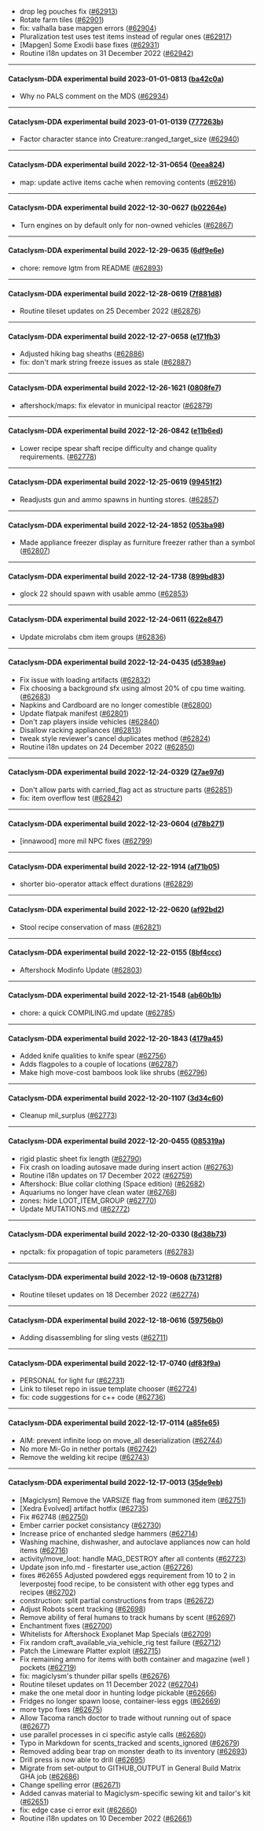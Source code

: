 * drop leg pouches fix ([#62913](https://github.com/CleverRaven/Cataclysm-DDA/pull/62913))
* Rotate farm tiles ([#62901](https://github.com/CleverRaven/Cataclysm-DDA/pull/62901))
* fix: valhalla base mapgen errors ([#62904](https://github.com/CleverRaven/Cataclysm-DDA/pull/62904))
* Pluralization test uses test items instead of regular ones ([#62917](https://github.com/CleverRaven/Cataclysm-DDA/pull/62917))
* [Mapgen] Some Exodii base fixes ([#62931](https://github.com/CleverRaven/Cataclysm-DDA/pull/62931))
* Routine i18n updates on 31 December 2022 ([#62942](https://github.com/CleverRaven/Cataclysm-DDA/pull/62942))

---

#### Cataclysm-DDA experimental build 2023-01-01-0813 ([ba42c0a](https://github.com/CleverRaven/Cataclysm-DDA/releases/tag/cdda-experimental-2023-01-01-0813))

* Why no PALS comment on the MDS ([#62934](https://github.com/CleverRaven/Cataclysm-DDA/pull/62934))

---

#### Cataclysm-DDA experimental build 2023-01-01-0139 ([777263b](https://github.com/CleverRaven/Cataclysm-DDA/releases/tag/cdda-experimental-2023-01-01-0139))

* Factor character stance into Creature::ranged_target_size ([#62940](https://github.com/CleverRaven/Cataclysm-DDA/pull/62940))

---

#### Cataclysm-DDA experimental build 2022-12-31-0654 ([0eea824](https://github.com/CleverRaven/Cataclysm-DDA/releases/tag/cdda-experimental-2022-12-31-0654))

* map:  update active items cache when removing contents ([#62916](https://github.com/CleverRaven/Cataclysm-DDA/pull/62916))

---

#### Cataclysm-DDA experimental build 2022-12-30-0627 ([b02264e](https://github.com/CleverRaven/Cataclysm-DDA/releases/tag/cdda-experimental-2022-12-30-0627))

* Turn engines on by default only for non-owned vehicles ([#62867](https://github.com/CleverRaven/Cataclysm-DDA/pull/62867))

---

#### Cataclysm-DDA experimental build 2022-12-29-0635 ([6df9e6e](https://github.com/CleverRaven/Cataclysm-DDA/releases/tag/cdda-experimental-2022-12-29-0635))

* chore: remove lgtm from README ([#62893](https://github.com/CleverRaven/Cataclysm-DDA/pull/62893))

---

#### Cataclysm-DDA experimental build 2022-12-28-0619 ([7f881d8](https://github.com/CleverRaven/Cataclysm-DDA/releases/tag/cdda-experimental-2022-12-28-0619))

* Routine tileset updates on 25 December 2022 ([#62876](https://github.com/CleverRaven/Cataclysm-DDA/pull/62876))

---

#### Cataclysm-DDA experimental build 2022-12-27-0658 ([e171fb3](https://github.com/CleverRaven/Cataclysm-DDA/releases/tag/cdda-experimental-2022-12-27-0658))

* Adjusted hiking bag sheaths ([#62886](https://github.com/CleverRaven/Cataclysm-DDA/pull/62886))
* fix: don't mark string freeze issues as stale ([#62887](https://github.com/CleverRaven/Cataclysm-DDA/pull/62887))

---

#### Cataclysm-DDA experimental build 2022-12-26-1621 ([0808fe7](https://github.com/CleverRaven/Cataclysm-DDA/releases/tag/cdda-experimental-2022-12-26-1621))

* aftershock/maps: fix elevator in municipal reactor ([#62879](https://github.com/CleverRaven/Cataclysm-DDA/pull/62879))

---

#### Cataclysm-DDA experimental build 2022-12-26-0842 ([e11b6ed](https://github.com/CleverRaven/Cataclysm-DDA/releases/tag/cdda-experimental-2022-12-26-0842))

* Lower recipe spear shaft recipe difficulty and change quality requirements. ([#62778](https://github.com/CleverRaven/Cataclysm-DDA/pull/62778))

---

#### Cataclysm-DDA experimental build 2022-12-25-0619 ([99451f2](https://github.com/CleverRaven/Cataclysm-DDA/releases/tag/cdda-experimental-2022-12-25-0619))

* Readjusts gun and ammo spawns in hunting stores. ([#62857](https://github.com/CleverRaven/Cataclysm-DDA/pull/62857))

---

#### Cataclysm-DDA experimental build 2022-12-24-1852 ([053ba98](https://github.com/CleverRaven/Cataclysm-DDA/releases/tag/cdda-experimental-2022-12-24-1852))

* Made appliance freezer display as furniture freezer rather than a symbol ([#62807](https://github.com/CleverRaven/Cataclysm-DDA/pull/62807))

---

#### Cataclysm-DDA experimental build 2022-12-24-1738 ([899bd83](https://github.com/CleverRaven/Cataclysm-DDA/releases/tag/cdda-experimental-2022-12-24-1738))

* glock 22 should spawn with usable ammo ([#62853](https://github.com/CleverRaven/Cataclysm-DDA/pull/62853))

---

#### Cataclysm-DDA experimental build 2022-12-24-0611 ([622e847](https://github.com/CleverRaven/Cataclysm-DDA/releases/tag/cdda-experimental-2022-12-24-0611))

* Update microlabs cbm item groups ([#62836](https://github.com/CleverRaven/Cataclysm-DDA/pull/62836))

---

#### Cataclysm-DDA experimental build 2022-12-24-0435 ([d5389ae](https://github.com/CleverRaven/Cataclysm-DDA/releases/tag/cdda-experimental-2022-12-24-0435))

* Fix issue with loading artifacts ([#62832](https://github.com/CleverRaven/Cataclysm-DDA/pull/62832))
* Fix choosing a background sfx using almost 20% of cpu time waiting. ([#62683](https://github.com/CleverRaven/Cataclysm-DDA/pull/62683))
* Napkins and Cardboard are no longer comestible ([#62800](https://github.com/CleverRaven/Cataclysm-DDA/pull/62800))
* Update flatpak manifest ([#62801](https://github.com/CleverRaven/Cataclysm-DDA/pull/62801))
* Don't zap players inside vehicles ([#62840](https://github.com/CleverRaven/Cataclysm-DDA/pull/62840))
* Disallow racking appliances ([#62813](https://github.com/CleverRaven/Cataclysm-DDA/pull/62813))
* tweak style reviewer's cancel duplicates method ([#62824](https://github.com/CleverRaven/Cataclysm-DDA/pull/62824))
* Routine i18n updates on 24 December 2022 ([#62850](https://github.com/CleverRaven/Cataclysm-DDA/pull/62850))

---

#### Cataclysm-DDA experimental build 2022-12-24-0329 ([27ae97d](https://github.com/CleverRaven/Cataclysm-DDA/releases/tag/cdda-experimental-2022-12-24-0329))

* Don't allow parts with carried_flag act as structure parts ([#62851](https://github.com/CleverRaven/Cataclysm-DDA/pull/62851))
* fix: item overflow test ([#62842](https://github.com/CleverRaven/Cataclysm-DDA/pull/62842))

---

#### Cataclysm-DDA experimental build 2022-12-23-0604 ([d78b271](https://github.com/CleverRaven/Cataclysm-DDA/releases/tag/cdda-experimental-2022-12-23-0604))

* [innawood] more mil NPC fixes ([#62799](https://github.com/CleverRaven/Cataclysm-DDA/pull/62799))

---

#### Cataclysm-DDA experimental build 2022-12-22-1914 ([af71b05](https://github.com/CleverRaven/Cataclysm-DDA/releases/tag/cdda-experimental-2022-12-22-1914))

* shorter bio-operator attack effect durations ([#62829](https://github.com/CleverRaven/Cataclysm-DDA/pull/62829))

---

#### Cataclysm-DDA experimental build 2022-12-22-0620 ([af92bd2](https://github.com/CleverRaven/Cataclysm-DDA/releases/tag/cdda-experimental-2022-12-22-0620))

* Stool recipe conservation of mass ([#62821](https://github.com/CleverRaven/Cataclysm-DDA/pull/62821))

---

#### Cataclysm-DDA experimental build 2022-12-22-0155 ([8bf4ccc](https://github.com/CleverRaven/Cataclysm-DDA/releases/tag/cdda-experimental-2022-12-22-0155))

* Aftershock Modinfo Update ([#62803](https://github.com/CleverRaven/Cataclysm-DDA/pull/62803))

---

#### Cataclysm-DDA experimental build 2022-12-21-1548 ([ab60b1b](https://github.com/CleverRaven/Cataclysm-DDA/releases/tag/cdda-experimental-2022-12-21-1548))

* chore: a quick COMPILING.md update ([#62785](https://github.com/CleverRaven/Cataclysm-DDA/pull/62785))

---

#### Cataclysm-DDA experimental build 2022-12-20-1843 ([4179a45](https://github.com/CleverRaven/Cataclysm-DDA/releases/tag/cdda-experimental-2022-12-20-1843))

* Added knife qualities to knife spear ([#62756](https://github.com/CleverRaven/Cataclysm-DDA/pull/62756))
* Adds flagpoles to a couple of locations ([#62787](https://github.com/CleverRaven/Cataclysm-DDA/pull/62787))
* Make high move-cost bamboos look like shrubs ([#62796](https://github.com/CleverRaven/Cataclysm-DDA/pull/62796))

---

#### Cataclysm-DDA experimental build 2022-12-20-1107 ([3d34c60](https://github.com/CleverRaven/Cataclysm-DDA/releases/tag/cdda-experimental-2022-12-20-1107))

* Cleanup mil_surplus ([#62773](https://github.com/CleverRaven/Cataclysm-DDA/pull/62773))

---

#### Cataclysm-DDA experimental build 2022-12-20-0455 ([085319a](https://github.com/CleverRaven/Cataclysm-DDA/releases/tag/cdda-experimental-2022-12-20-0455))

* rigid plastic sheet fix length ([#62790](https://github.com/CleverRaven/Cataclysm-DDA/pull/62790))
* Fix crash on loading autosave made during insert action ([#62763](https://github.com/CleverRaven/Cataclysm-DDA/pull/62763))
* Routine i18n updates on 17 December 2022 ([#62759](https://github.com/CleverRaven/Cataclysm-DDA/pull/62759))
* Aftershock: Blue collar clothing (Space edition) ([#62682](https://github.com/CleverRaven/Cataclysm-DDA/pull/62682))
* Aquariums no longer have clean water ([#62768](https://github.com/CleverRaven/Cataclysm-DDA/pull/62768))
* zones: hide LOOT_ITEM_GROUP ([#62770](https://github.com/CleverRaven/Cataclysm-DDA/pull/62770))
* Update MUTATIONS.md ([#62772](https://github.com/CleverRaven/Cataclysm-DDA/pull/62772))

---

#### Cataclysm-DDA experimental build 2022-12-20-0330 ([8d38b73](https://github.com/CleverRaven/Cataclysm-DDA/releases/tag/cdda-experimental-2022-12-20-0330))

* npctalk: fix propagation of topic parameters ([#62783](https://github.com/CleverRaven/Cataclysm-DDA/pull/62783))

---

#### Cataclysm-DDA experimental build 2022-12-19-0608 ([b7312f8](https://github.com/CleverRaven/Cataclysm-DDA/releases/tag/cdda-experimental-2022-12-19-0608))

* Routine tileset updates on 18 December 2022 ([#62774](https://github.com/CleverRaven/Cataclysm-DDA/pull/62774))

---

#### Cataclysm-DDA experimental build 2022-12-18-0616 ([59756b0](https://github.com/CleverRaven/Cataclysm-DDA/releases/tag/cdda-experimental-2022-12-18-0616))

* Adding disassembling for sling vests ([#62711](https://github.com/CleverRaven/Cataclysm-DDA/pull/62711))

---

#### Cataclysm-DDA experimental build 2022-12-17-0740 ([df83f9a](https://github.com/CleverRaven/Cataclysm-DDA/releases/tag/cdda-experimental-2022-12-17-0740))

* PERSONAL for light fur ([#62731](https://github.com/CleverRaven/Cataclysm-DDA/pull/62731))
* Link to tileset repo in issue template chooser ([#62724](https://github.com/CleverRaven/Cataclysm-DDA/pull/62724))
* fix: code suggestions for c++ code ([#62736](https://github.com/CleverRaven/Cataclysm-DDA/pull/62736))

---

#### Cataclysm-DDA experimental build 2022-12-17-0114 ([a85fe65](https://github.com/CleverRaven/Cataclysm-DDA/releases/tag/cdda-experimental-2022-12-17-0114))

* AIM: prevent infinite loop on move_all deserialization ([#62744](https://github.com/CleverRaven/Cataclysm-DDA/pull/62744))
* No more Mi-Go in nether portals ([#62742](https://github.com/CleverRaven/Cataclysm-DDA/pull/62742))
* Remove the welding kit recipe ([#62743](https://github.com/CleverRaven/Cataclysm-DDA/pull/62743))

---

#### Cataclysm-DDA experimental build 2022-12-17-0013 ([35de9eb](https://github.com/CleverRaven/Cataclysm-DDA/releases/tag/cdda-experimental-2022-12-17-0013))

* [Magiclysm] Remove the VARSIZE flag from summoned item ([#62751](https://github.com/CleverRaven/Cataclysm-DDA/pull/62751))
* [Xedra Evolved] artifact hotfix ([#62735](https://github.com/CleverRaven/Cataclysm-DDA/pull/62735))
* Fix #62748 ([#62750](https://github.com/CleverRaven/Cataclysm-DDA/pull/62750))
* Ember carrier pocket consistancy ([#62730](https://github.com/CleverRaven/Cataclysm-DDA/pull/62730))
* Increase price of enchanted sledge hammers ([#62714](https://github.com/CleverRaven/Cataclysm-DDA/pull/62714))
* Washing machine, dishwasher, and autoclave appliances now can hold items ([#62716](https://github.com/CleverRaven/Cataclysm-DDA/pull/62716))
* activity/move_loot: handle MAG_DESTROY after all contents ([#62723](https://github.com/CleverRaven/Cataclysm-DDA/pull/62723))
* Update json info.md - firestarter use_action ([#62726](https://github.com/CleverRaven/Cataclysm-DDA/pull/62726))
* fixes #62655 Adjusted powdered eggs requirement from 10 to 2 in leverpostej food recipe, to be consistent with other egg types and recipes ([#62702](https://github.com/CleverRaven/Cataclysm-DDA/pull/62702))
* construction: split partial constructions from traps ([#62672](https://github.com/CleverRaven/Cataclysm-DDA/pull/62672))
* Adjust Robots scent tracking ([#62698](https://github.com/CleverRaven/Cataclysm-DDA/pull/62698))
* Remove ability of feral humans to track humans by scent ([#62697](https://github.com/CleverRaven/Cataclysm-DDA/pull/62697))
* Enchantment fixes ([#62700](https://github.com/CleverRaven/Cataclysm-DDA/pull/62700))
* Whitelists for Aftershock Exoplanet Map Specials ([#62709](https://github.com/CleverRaven/Cataclysm-DDA/pull/62709))
* Fix random craft_available_via_vehicle_rig test failure ([#62712](https://github.com/CleverRaven/Cataclysm-DDA/pull/62712))
* Patch the Limeware Platter exploit ([#62715](https://github.com/CleverRaven/Cataclysm-DDA/pull/62715))
* Fix remaining ammo for items with both container and magazine (well ) pockets ([#62719](https://github.com/CleverRaven/Cataclysm-DDA/pull/62719))
* fix: magiclysm's thunder pillar spells ([#62676](https://github.com/CleverRaven/Cataclysm-DDA/pull/62676))
* Routine tileset updates on 11 December 2022 ([#62704](https://github.com/CleverRaven/Cataclysm-DDA/pull/62704))
* make the one metal door in hunting lodge pickable ([#62666](https://github.com/CleverRaven/Cataclysm-DDA/pull/62666))
* Fridges no longer spawn loose, container-less eggs ([#62669](https://github.com/CleverRaven/Cataclysm-DDA/pull/62669))
* more typo fixes ([#62675](https://github.com/CleverRaven/Cataclysm-DDA/pull/62675))
* Allow Tacoma ranch doctor to trade without running out of space ([#62677](https://github.com/CleverRaven/Cataclysm-DDA/pull/62677))
* use parallel processes in ci specific astyle calls ([#62680](https://github.com/CleverRaven/Cataclysm-DDA/pull/62680))
* Typo in Markdown for scents_tracked and scents_ignored ([#62679](https://github.com/CleverRaven/Cataclysm-DDA/pull/62679))
* Removed adding bear trap on monster death to its inventory ([#62693](https://github.com/CleverRaven/Cataclysm-DDA/pull/62693))
* Drill press is now able to drill ([#62695](https://github.com/CleverRaven/Cataclysm-DDA/pull/62695))
* Migrate from set-output to GITHUB_OUTPUT in General Build Matrix GHA job ([#62686](https://github.com/CleverRaven/Cataclysm-DDA/pull/62686))
* Change spelling error ([#62671](https://github.com/CleverRaven/Cataclysm-DDA/pull/62671))
* Added canvas material to Magiclysm-specific sewing kit and tailor's kit ([#62651](https://github.com/CleverRaven/Cataclysm-DDA/pull/62651))
* fix: edge case ci error exit ([#62660](https://github.com/CleverRaven/Cataclysm-DDA/pull/62660))
* Routine i18n updates on 10 December 2022 ([#62661](https://github.com/CleverRaven/Cataclysm-DDA/pull/62661))
